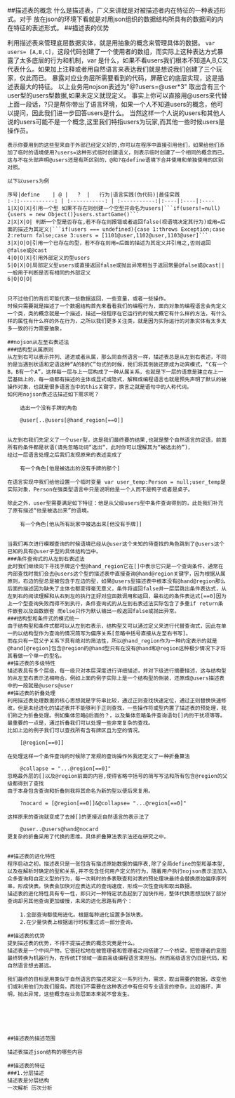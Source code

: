 ##描述表的概念
什么是描述表，广义来讲就是对被描述者内在特征的一种表述形式。对于
放在json的环境下看就是对用json组织的数据结构所具有的数据间的内在特征的表述形式。
##描述表的优势

利用描述表来管理底层数据实体，就是用抽象的概念来管理具体的数据。
```var users= [A,B,C]```，这段代码创建了一个使用者的数组，而实际上这种表达方式暴露了太多底层的行为和机制，var 是什么，如果不看users我们根本不知道A,B,C又代表什么。如果加上注释或者用自然语言来表达我们就是想说我们创建了三个玩家，仅此而已。
暴露对应业务层所需要看到的代码，屏蔽它的底层实现，这是描述表最大的特征。
以上业务用nojson表述为"@?users=@user*3" 取出含有三个user型的users型数据,如果未定义就现定义。
事实上你可以直接用@users来代替上面一段话，?只是帮你带出了语言环境，如果一个人不知道users的概念，他可以提问，因此我们进一步回答users是什么。
当然这样一个人说的users和其他人说的users可能不是一个概念,这里我们特指users为玩家,而其他一些时候users是操作员。
```define @users @game @name
表示你要用到的这些型来自于外部已经定义好的,你可以在程序中直接引用他们，如果给他们添加了临时的语境使用?users=这种形式临时创建语义，则表示临时创建了一个相同的概念而已。这与不在头部声明@users还是有所区别的，@和?在define语境下合并使用和单独使用的区别对照。

以下以users为例

序号|define	 | @ |   ?  |   行为|语言实践(伪代码)|最佳实践
:-::-----------: | :-----------: | :-----------:|:----|:----|:----
1|X|O|X|引用一个型 如果不存在则创建一个空型并命名为users|```if(users!=null){users = new Object()}users.startGame()```
2|X|X|O| 判断一个型是否存在,若不存在则报错或者返回false(视语境决定其行为)或用=后面的描述为其定义|```if(users === undefined){case 1:throws Exception;case 2:return false;case 3:users = [1101@user,1102@user,1103@user]```
3|X|O|O|引用一个已存在的型，若不存在则用=后面的描述为其定义并引用之,否则返回@false或@cast
4|O|O|X|引用外部定义的型users
5|O|X|O|局部定义型users或直接返回false或抛出异常相当于返回常量@false或@cast||一般用于判断是否有相同的外部定义
6|O|O|O|


只不过他们的背后可能代表一些数据返回，一些变量，或者一些操作。
时候只需要就是描述了一个数据结构首先来看看我们的编程行为，面向对象的编程语言会先定义一个类，类的概念就是一个描述，描述一段程序在它运行的时候大概它有什么样的方法，有什么样的属性有什么样的外在行为，之所以我们更多关注类，就是因为实际运行的对象实体有太多太多一致的行为需要抽象，

##nojson从左至右表述法
###结构型从属原则
从左到右可以表示并列、递进或者从属，那么同自然语言一样，描述表总是从左到右表述，不同的是当遇到状语和定语这种“A的B的C”句式的时候，我们将其倒装还原成为动宾模式，“C有一个B，B有一个A”，这样每一层与上一层构成了一种从属关系，也就是下一层的语意是建立在上一层基础上的，每一级都有描述的主体或显式或隐式，解释成编程语言也就是预先声明了默认的被操作对象，也就是很多语言当中的this关键字，换言之就是语句中的人称代词。
如何用nojson表述法描述如下需求呢？

	选出一个没有手牌的角色
	
	@user[..@users[@hand_region[==0]]


从左到右我们先定义了一个user型，这是我们最终要的结果,也就是整个自然语言的定语，前面所有的条件都是状语(请先忽略动词“选出“，此时你可以理解其为“被选出的”)，
经过一层语言处理之后我们发现原来的表述变成了

	有一个角色[他是被选出的没有手牌的那个]
	
在语言实现中我们给他设置一个临时变量 var user_temp:Person = null;user_temp是实际对象，Person在强类型语言中只是说明他是一个人而不是鸭子或者是桌子。

除此之外，user型需要满足如下特征：他是从父级users型中条件查询得到的，此处我们补充了原有描述“他是被选出来”的语境。

	有一个角色[他从所有玩家中被选出来[他没有手牌]]
	

当我们再次进行模糊查询的时候语境已经从@user这个未知的待查找的角色跳到了@users这个已知的具有@user子型的具体结构当中。
###条件查询式的从左到右表述法
此时我们继续向下寻找手牌这个型@hand_region它在[]中表示它只是一个查询条件，通常在内部查找时我们会去@users这个型的描述表中直接查询@hand@region关键字，因为根据从属原则，右边的型总是被包含于左边的型，如果@users型描述表中根本没有@hand@region那么后面的描述因为缺失了主体也都变得毫无意义，条件将返回false并一层层跳出条件表达式，从左到右的阅读理解和从右到左的执行正好对应函数调用和返回，最右边的条件表达式[==0]因为上一个型查询失败而得不到执行，条件查询式的从左到右表述法实际包含了多重if return条件嵌套以及函数嵌套 而else只作为默认输出一般返回false或抛出异常。
###结构型和条件式的模式统一
由于结构型和条件式都可以从左到右表示，结构型又可以通过定义来进行代替查询式，因此在单一的以结构型作为查询的情况简写为偏序关系[忽略中括号直接从左至右书写]。
而在只有一层父子关系下具有绝对的简洁性，所以@hand_region作为一种约定表示的就是@hand[@region]包含@region的@hand型只有在没有@hand和@region这种极少情况下才将其看做一个单一的型名。
##描述表的多级特性
描述表具有多个层级，每一级只对本层深度进行详细描述，并对下级进行摘要描述，这与结构型的从左至右表示法相吻合。例如上面的例子实际上是一个结构型的倒装，还原成@users描述表中的一段就是@users@user
##描述表的折叠处理
利用描述表处理数据的核心思想就是字符串比较，通过正则查找快速定位，通过正则替换快速修改，但是未经进化的描述表并不能够利于正则查找，一些操作符或型内置了描述表的预处理，我们称之为折叠处理。例如集体忽略@后面的？，以及集体忽略条件查询语句[]内的干扰项等等。
最重要的一点是，通过折叠我们可以处理一些非常复杂的查找。
比如上边的例子我们可以查找所有含有牌区且为空的情况。

	[@region[==0]]
	
在处理这样一个条件查询的时候除了常规的查询操作外我还定义了一种折叠算法

	@collapse = "...@region[==0]"
忽略最外层的[]以及@region前面的内容,使得省略中括号的简写写法和所有包含@region的父级都得到了查找
由于本身包含查询和折叠则我将其命名为新的型以便后来复用。

	?nocard = [@region[==0]]&@collapse= "...@region[==0]"
	
这样原来的查询就变成了去掉[]的更接近自然语言的表示法了

	@user..@users@hand@nocard
更复杂的折叠采用了代换的思维。具体折叠算法表示法还在研究之中。


##描述表的进化特性
程序启动之初，描述表只是一张包含有描述原始数据的偏序表,除了全局define的型和基本型,以及在解析时确定的型和关系,并不包含任何用户定义的行为，随着用户执行nojson表示法加入众多查询和自定义型的行为，每一次耗时的多表联查和对表的预处理块最终会替换原始偏序序列串，形成快表。快表会加快对应表达式的查询速度，形成一次性查询和取出数据。
描述表的进化特性具有专一性，即只对一种特定状态起到了加快作用，整体代换思想加快了部分查询却另其他查询更加缓慢，未来的进化思路有两个：

	1.全部查询都使用进化。根据每种进化设置多张块表。
	2.在少量快表上根据运行时权重过滤一部分查询，

##描述表的优势
提到描述表的优势，不得不提描述表的概念究竟是什么。
描述表是一个中间产物，它很轻松地在被管理者和管理者之间搭建了一个桥梁，把管理者的意图最终转换为机器行为，在传统IT领域一直由高级编程语言来担当。然而高级语言仍旧是代码，和自然语言想去甚远。

我们最终的目标是用类似于自然语言的描述来定义一系列行为，需求，取出需要的数据，改变他们或利用他们为我们服务。而我们不需要在这种表述中有任何专业语言的掺杂，比如循环，声明，抛出异常，这些概念在业务层面本来就不曾发生。






##描述表的描述范围

描述表描述json结构的哪些内容

##描述表的特征
###1.分层描述
描述表是分层结构
一次解析 历次分析

